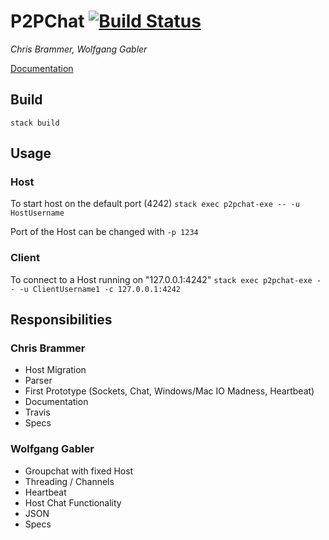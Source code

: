 # P2PChat [![Build Status](https://www.travis-ci.com/ob-fun-ws18/studienarbeit-p2pchat.svg?branch=master)](https://www.travis-ci.com/ob-fun-ws18/studienarbeit-p2pchat)
_Chris Brammer, Wolfgang Gabler_

[Documentation](https://ob-fun-ws18.github.io/studienarbeit-p2pchat/doc/)

## Build
```stack build```

## Usage
### Host
To start host on the default port (4242) ```stack exec p2pchat-exe -- -u HostUsername```

Port of the Host can be changed with ```-p 1234```

### Client
To connect to a Host running on "127.0.0.1:4242" ```stack exec p2pchat-exe -- -u ClientUsername1 -c 127.0.0.1:4242```

## Responsibilities
### Chris Brammer
- Host Migration
- Parser
- First Prototype (Sockets, Chat, Windows/Mac IO Madness, Heartbeat)
- Documentation
- Travis
- Specs

### Wolfgang Gabler
- Groupchat with fixed Host
- Threading / Channels
- Heartbeat
- Host Chat Functionality
- JSON
- Specs
